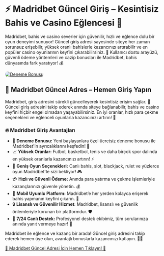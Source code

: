 <h1>⚡ Madridbet Güncel Giriş – Kesintisiz Bahis ve Casino Eğlencesi 🎰</h1>

<p>Madridbet, bahis ve casino severler için güvenilir, hızlı ve eğlence dolu bir oyun deneyimi sunuyor! Güncel giriş adresi sayesinde siteye her zaman sorunsuz erişebilir, yüksek oranlı bahislerle kazancınızı artırabilir ve en popüler casino oyunlarının keyfini çıkarabilirsiniz. 🎯 Kullanıcı dostu arayüzü, güvenli ödeme yöntemleri ve cazip bonusları ile Madridbet, bahis dünyasında fark yaratıyor! 💰</p>

<a href="https://t.me/+vT5xydT9LLBlMzA0" title="Deneme Bonusu">
    <img src="https://i.ibb.co/5K7Ks6w/zzzz3.gif" alt="Deneme Bonusu" style="max-width:100%; height:auto; border-radius:8px;">
</a>

<div class="description">
    <h2>🚀 Madridbet Güncel Adres – Hemen Giriş Yapın</h2>
    <p>Madridbet, giriş adresini sürekli güncelleyerek kesintisiz erişim sağlar. 📌 Güncel giriş adresini takip ederek anında siteye bağlanabilir, bahis ve casino keyfini hiçbir engel olmadan yaşayabilirsiniz. En iyi oranlar, hızlı para çekme seçenekleri ve eğlenceli oyunlarla kazancınızı artırın! 🎲</p>    
    <h3>🔥 Madridbet Giriş Avantajları</h3>
    <ul>
        <li>🎁 <strong>Deneme Bonusu:</strong> Yeni başlayanlara özel ücretsiz deneme bonusu ile Madridbet'in ayrıcalıklarını keşfedin! 💸</li>
        <li>📈 <strong>Yüksek Oranlar:</strong> Futbol, basketbol, tenis ve daha birçok spor dalında en yüksek oranlarla kazancınızı artırın! ⚡</li>
        <li>🎰 <strong>Geniş Oyun Seçenekleri:</strong> Canlı bahis, slot, blackjack, rulet ve yüzlerce oyun Madridbet’te sizi bekliyor! 🎮</li>
        <li>💳 <strong>Hızlı ve Güvenli Ödeme:</strong> Anında para yatırma ve çekme işlemleriyle kazançlarınızı güvenle yönetin. 💰</li>
        <li>📱 <strong>Mobil Uyumlu Platform:</strong> Madridbet’e her yerden kolayca erişerek bahis yapmanın keyfini çıkarın. 📲</li>
        <li>🔒 <strong>Lisanslı ve Güvenilir Hizmet:</strong> Madridbet, lisanslı ve güvenlik önlemleriyle korunan bir platformdur. 🛡️</li>
        <li>🎯 <strong>7/24 Canlı Destek:</strong> Profesyonel destek ekibimiz, tüm sorularınıza anında yanıt vermeye hazır! 💬</li>
    </ul>
    <p>Madridbet ile eğlence ve kazanç bir arada! Güncel giriş adresini takip ederek hemen üye olun, avantajlı bonuslarla kazancınızı katlayın. 🎲✨</p>    
    <a href="https://t.me/+vT5xydT9LLBlMzA0" title="Madridbet Güncel Adres">📌 Madridbet Güncel Adresi İçin Hemen Tıklayın! 🌟</a>
</div>
